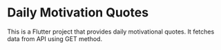 # Daily Motivation Quotes

This is a Flutter project that provides daily motivational quotes. It fetches data from API using GET method.

